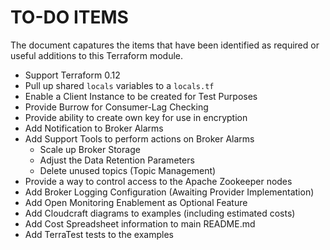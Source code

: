 # TO-DO ITEMS
The document capatures the items that have been identified as required or
useful additions to this Terraform module.

* Support Terraform 0.12
* Pull up shared `locals` variables to a `locals.tf`
* Enable a Client Instance to be created for Test Purposes
* Provide Burrow for Consumer-Lag Checking
* Provide ability to create own key for use in encryption
* Add Notification to Broker Alarms
* Add Support Tools to perform actions on Broker Alarms
  * Scale up Broker Storage
  * Adjust the Data Retention Parameters
  * Delete unused topics (Topic Management)
* Provide a way to control access to the Apache Zookeeper nodes
* Add Broker Logging Configuration (Awaiting Provider Implementation)
* Add Open Monitoring Enablement as Optional Feature
* Add Cloudcraft diagrams to examples (including estimated costs)
* Add Cost Spreadsheet information to main README.md
* Add TerraTest tests to the examples
